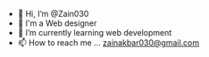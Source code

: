 - 👋 Hi, I’m @Zain030
- 👀 I'm a Web designer
- 🌱 I’m currently learning web development
- 📫 How to reach me ... zainakbar030@gmail.com

<!---
Zain030/Zain030 is a ✨ special ✨ repository because its `README.md` (this file) appears on your GitHub profile.
You can click the Preview link to take a look at your changes.
--->
